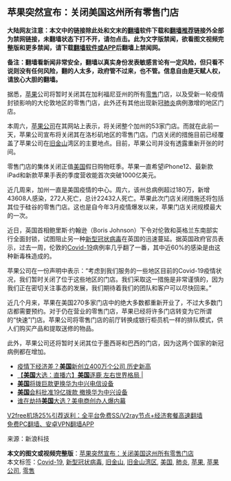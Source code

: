  <h2>苹果突然宣布：关闭美国这州所有零售门店</h2> <p class="notice"><b>大陆网友注意：本文中的链接除此处和文末的<a href="https://github.com/bannedbook/fanqiang" >翻墙</a>软件下载和<a href="https://github.com/killgcd/justmysocks/blob/master/README.md">翻墙推荐</a>链接外全部为禁网链接，未翻墙状态下打不开，请勿点击。此为文字版禁闻，欲看图文视频完整版和更多禁闻，请下载<a href="https://github.com/bannedbook/fanqiang">翻墙软件或APP</a>后翻墙上禁闻网。</p><p>备注：翻墙看新闻非常安全，翻墙以真实身份发表敏感言论有一定风险，但只看不说则没有任何风险，翻的人太多，政府管不过来，也不管。信息自由是天赋人权，请放心大胆的翻墙。</b></p>  <div class="entry"> <p id="conimg">据悉，<a href="https://www.bannedbook.org/bnews/tag/%e8%8b%b9%e6%9e%9c/" class="st_tag internal_tag" rel="tag" title="标签 苹果 下的日志">苹果</a>公司将暂时关闭其在加利福尼亚州的所有<a href="https://www.bannedbook.org/bnews/tag/%E9%9B%B6%E5%94%AE/" class="st_tag internal_tag" rel="tag" title="标签 零售 下的日志">零售</a>门店，以及受新一轮疫情封锁影响的大伦敦地区的零售门店，此外还有其他出现新冠<a href="https://www.bannedbook.org/bnews/tag/%e8%82%ba%e7%82%8e/" class="st_tag internal_tag" rel="tag" title="标签 肺炎 下的日志">肺炎</a>病例激增的地区门店。</p> <p>本周六，<a href="https://www.bannedbook.org/bnews/tag/%E8%8B%B9%E6%9E%9C%E5%85%AC%E5%8F%B8/" class="st_tag internal_tag" rel="tag" title="标签 苹果公司 下的日志">苹果公司</a>在其网站上表示，将关闭整个加州的53家门店。而就在此前一天，苹果公司宣布将关闭其在洛杉矶地区的零售门店。门店关闭的措施目前已经覆盖了苹果公司在<a href="https://www.bannedbook.org/bnews/tag/%e6%97%a7%e9%87%91%e5%b1%b1/" class="st_tag internal_tag" rel="tag" title="标签 旧金山 下的日志">旧金山</a>湾区的主要地点。目前，苹果公司并没有透露重新开张的时间。</p> <p>零售门店的集体关闭正值<a href="https://www.bannedbook.org/bnews/tag/%e7%be%8e%e5%9b%bd/" class="st_tag internal_tag" rel="tag" title="标签 美国 下的日志">美国</a>假日购物旺季。苹果一直希望iPhone12、最新款iPad和新款苹果手表的季度营收能首次突破1000亿美元。</p>  <p>近几周来，加州一直是美国疫情的中心。周六，该州总病例超过180万，新增43608人感染，272人死亡，总计22432人死亡。苹果此次门店关闭措施还将包括其位于硅谷的零售门店。这也是自今年3月疫情爆发以来，苹果门店关闭规模最大的一次。</p> <p>近日，英国首相鲍里斯·约翰逊（Boris Johnson）下令对伦敦和英格兰东南部实行全面封锁，试图阻止另一种<a href="https://www.bannedbook.org/bnews/tag/%e6%96%b0%e5%9e%8b%e5%86%a0%e7%8a%b6%e7%97%85%e6%af%92/" class="st_tag internal_tag" rel="tag" title="标签 新型冠状病毒 下的日志">新型冠状病毒</a>在英国的迅速蔓延。据英国政府官员表示，过去一周，伦敦的<a href="https://www.bannedbook.org/bnews/tag/covid-19/" class="st_tag internal_tag" rel="tag" title="标签 Covid-19 下的日志">Covid-19</a>病例率几乎翻了一番，其中近60%的感染是由这种新毒株造成的。</p> <p>苹果公司在一份声明中表示：“考虑到我们服务的一些地区目前的Covid-19疫情状况，我们暂时关闭了位于这些地区的门店。我们采取这一措施是非常谨慎的，因为我们正在密切关注事态的发展，我们期待着我们的团队和客户可以尽快回来。”</p>  <p>近几个月来，苹果在美国270多家门店中的绝大多数都重新开业了，不过大多数门店都需要预约。对于仍在营业的零售门店，苹果已经将许多门店转变为它所谓的“快速”门店。苹果公司将零售门店的前厅转换成银行柜员机一样的排队模式，供人们购买产品和提取送修的物品。</p> <p>此外，苹果公司还将暂时关闭其位于墨西哥和巴西的门店，因为这两个国家的新冠病例都在增加。</p> <ul class='op-related-articles' title='相关阅读'> <li><a href='https://www.bannedbook.org/bnews/lifebaike/20201221/1452215.html' target='_blank'>疫情下经济差？<b>美国</b>新创立400万个公司 历史新高</a></li> <li><a href='https://www.bannedbook.org/bnews/taiwannews/20201221/1452200.html' target='_blank'>【<b>美国</b>大选：直播六】<b>美国</b>逐鹿 左右世界格局 |</a></li> <li><a href='https://www.bannedbook.org/bnews/worldnews/usa/20201221/1452184.html' target='_blank'><b>美国</b>将拨巨款更换华为中兴电信设备</a></li> <li><a href='https://www.bannedbook.org/bnews/baitai/20201221/1452174.html' target='_blank'><b>美国</b>会料批准19亿拨款 撤换华为中兴设备</a></li> <li><a href='https://www.bannedbook.org/bnews/bannedvideo/20201221/1452170.html' target='_blank'>谁在劫持<b>美国</b>大选？美电商创办人爆内幕</a></li> </ul> <p class="texttj"> <a href="https://github.com/bannedbook/fanqiang/wiki/V2ray%E6%9C%BA%E5%9C%BA" target="_blank">V2free机场25%引荐返利：全平台免费SS/V2ray节点+经济套餐高速翻墙</a><br/> <a href="https://github.com/bannedbook/fanqiang/wiki/%E7%A6%81%E9%97%BB%E7%BD%91%E5%AE%89%E5%8D%93%E7%BF%BB%E5%A2%99%E6%96%B0%E9%97%BBAPP" target="_blank">免费PC翻墙、安卓VPN翻墙APP</a></p><p> 来源：新浪科技 </p> <a name='sharetosocial'></a>       <div><b>本文的图文或视频完整版</b>：<a href='https://www.bannedbook.org/bnews/cnnews/20201221/1452217.html'>苹果突然宣布：关闭美国这州所有零售门店</a></div>  </div><!--END ENTRY--> <div class="postfooter"> <div>本文标签：<a href="https://www.bannedbook.org/bnews/tag/covid-19/" rel="tag">Covid-19</a>, <a href="https://www.bannedbook.org/bnews/tag/%e6%96%b0%e5%9e%8b%e5%86%a0%e7%8a%b6%e7%97%85%e6%af%92/" rel="tag">新型冠状病毒</a>, <a href="https://www.bannedbook.org/bnews/tag/%e6%97%a7%e9%87%91%e5%b1%b1/" rel="tag">旧金山</a>, <a href="https://www.bannedbook.org/bnews/tag/%E6%97%A7%E9%87%91%E5%B1%B1%E6%B9%BE%E5%8C%BA/" rel="tag">旧金山湾区</a>, <a href="https://www.bannedbook.org/bnews/tag/%e7%be%8e%e5%9b%bd/" rel="tag">美国</a>, <a href="https://www.bannedbook.org/bnews/tag/%e8%82%ba%e7%82%8e/" rel="tag">肺炎</a>, <a href="https://www.bannedbook.org/bnews/tag/%e8%8b%b9%e6%9e%9c/" rel="tag">苹果</a>, <a href="https://www.bannedbook.org/bnews/tag/%E8%8B%B9%E6%9E%9C%E5%85%AC%E5%8F%B8/" rel="tag">苹果公司</a>, <a href="https://www.bannedbook.org/bnews/tag/%E9%9B%B6%E5%94%AE/" rel="tag">零售</a></div>  </div><!--END POSTFOOTER--> 